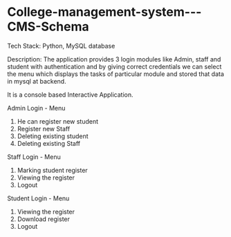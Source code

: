 # College-management-system---CMS-Schema


Tech Stack: Python, MySQL database

Description: The application provides 3 login modules like Admin, staff and student with authentication and by giving correct credentials we can select the menu which displays the tasks of particular module and stored that data in mysql at backend.

It is a console based Interactive Application.

Admin Login - Menu 

1. He can register new student
2. Register new Staff
3. Deleting existing student
4. Deleting existing Staff


Staff Login - Menu 

1. Marking student register
2. Viewing the register
3. Logout

Student Login - Menu 

1. Viewing the register
2. Download register
3. Logout
